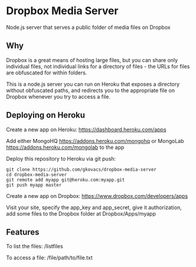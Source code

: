 # Dropbox Media Server

Node.js server that serves a public folder of media files on Dropbox

## Why

Dropbox is a great means of hosting large files, but you can share only individual files, not individual links for a directory of files - the URLs for files are obfuscated for within folders.

This is a node.js server you can run on Heroku that exposes a directory without obfuscated paths, and redirects you to the appropriate file on Dropbox whenever you try to access a file.

## Deploying on Heroku

Create a new app on Heroku: https://dashboard.heroku.com/apps

Add either MongoHQ https://addons.heroku.com/mongohq or MongoLab https://addons.heroku.com/mongolab to the app

Deploy this repository to Heroku via git push:

    git clone https://github.com/gkovacs/dropbox-media-server
    cd dropbox-media-server
    git remote add myapp git@heroku.com:myapp.git
    git push myapp master

Create a new app on Dropbox: https://www.dropbox.com/developers/apps

Visit your site, specify the app\_key and app\_secret, give it authorization, add some files to the Dropbox folder at Dropbox/Apps/myapp

## Features

To list the files: /listfiles

To access a file: /file/path/to/file.txt

